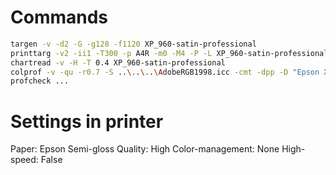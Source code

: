 # Commands

```bash
targen -v -d2 -G -g128 -f1120 XP_960-satin-professional
printtarg -v2 -ii1 -T300 -p A4R -m0 -M4 -P -L XP_960-satin-professional
chartread -v -H -T 0.4 XP_960-satin-professional
colprof -v -qu -r0.7 -S ..\..\..\AdobeRGB1998.icc -cmt -dpp -D "Epson XP-960 / ScandinavianPhoto Satin Professional" XP_960-satin-professional
profcheck ...
```

# Settings in printer
Paper: Epson Semi-gloss
Quality: High
Color-management: None
High-speed: False